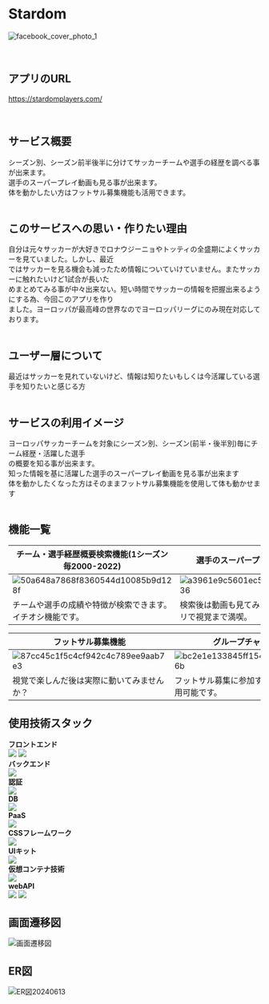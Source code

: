 # Stardom<br>
![facebook_cover_photo_1](https://github.com/user-attachments/assets/8f529070-7cc6-4961-b103-24e8effbd0f2)

<br />

## アプリのURL

https://stardomplayers.com/

<br />

## サービス概要<br>
シーズン別、シーズン前半後半に分けてサッカーチームや選手の経歴を調べる事が出来ます。<br>
選手のスーパープレイ動画も見る事が出来ます。<br>
体を動かしたい方はフットサル募集機能も活用できます。<br>
<br>
## このサービスへの思い・作りたい理由<br>
自分は元々サッカーが大好きでロナウジーニョやトッティの全盛期によくサッカーを見ていました。しかし、最近<br>
ではサッカーを見る機会も減ったため情報についていけていません。またサッカーに触れたいけど1試合が長いた<br>
めまとめてみる事が中々出来ない。短い時間でサッカーの情報を把握出来るようにする為、今回このアプリを作り<br>
ました。ヨーロッパが最高峰の世界なのでヨーロッパリーグにのみ現在対応しております。<br>
<br>
## ユーザー層について<br>
最近はサッカーを見れていないけど、情報は知りたいもしくは今活躍している選手を知りたいと感じる方<br>
<br>
## サービスの利用イメージ<br>
ヨーロッパサッカーチームを対象にシーズン別、シーズン(前半・後半別)毎にチーム経歴・活躍した選手<br>
の概要を知る事が出来ます。<br>知った情報を基に活躍した選手のスーパープレイ動画を見る事が出来ます<br>
体を動かしたくなった方はそのままフットサル募集機能を使用して体も動かせます<br>
<br>
## 機能一覧
| チーム・選手経歴概要検索機能(1シーズン毎2000-2022) | 選手のスーパープレイ動画検索機能 |
|-----|-----|
|![50a648a7868f8360544d10085b9d128f](https://github.com/user-attachments/assets/d939adc3-fa2e-4cca-a028-f9291af279ef)|![a3961e9c5601ec5570150af003110236](https://github.com/user-attachments/assets/8c583753-1758-4208-b914-d22c3b11fcfa)|
|チームや選手の成績や特徴が検索できます。イチオシ機能です。|検索後は動画も見てみませんか？一つのアプリで視覚まで満喫。|

| フットサル募集機能 | グループチャット機能 |
|-----|-----|
|![87cc45c1f5c4cf942c4c789ee9aab7e3](https://github.com/user-attachments/assets/f31855c1-1ebc-440f-b5d6-0313dce62ed5)|![bc2e1e133845ff1545998002f47c786b](https://github.com/user-attachments/assets/60439e33-add9-4d0c-8e2d-9e5ecf49d262)|
|視覚で楽しんだ後は実際に動いてみませんか？|フットサル募集に参加するとグルチャが使用可能です。|
## 使用技術スタック<br>
**フロントエンド**<br>
<img src="https://img.shields.io/badge/RubyonRails-red?style=flat&logo=rubyonrails">
<img src="https://img.shields.io/badge/-JavaScript-276DC3.svg?logo=javascript&style=popout"><br>
**バックエンド**<br>
<img src="https://img.shields.io/badge/RubyonRails-red?style=flat&logo=rubyonrails"><br>
**認証**<br>
<img src="https://img.shields.io/badge/OAuth-gray?style=flat&logo=auth0"><br>
**DB**<br>
<img src="https://img.shields.io/badge/-PostgreSQL-336791.svg?logo=postgresql&style=flat"><br>
**PaaS**<br>
<img src="https://img.shields.io/badge/Render.com-gray?style=flat&logo=render"><br>
**CSSフレームワーク**<br>
<img src="https://img.shields.io/badge/tailwindCSS-gray?style=flat&logo=tailwindcss"><br>
**UIキット**<br>
<img src="https://img.shields.io/badge/daisyUI-gray?style=flat&logo=daisyui"><br>
**仮想コンテナ技術**<br>
<img src="https://img.shields.io/badge/-Docker-EEE.svg?logo=docker&style=flat"><br>
**webAPI**<br>
<img src="https://img.shields.io/badge/YoutubeDataAPI-gray?style=flat&logo=youtube&logoColor=%23e62117ff">
<img src="https://img.shields.io/badge/OpenAIAPI-gray?style=flat&logo=openai&logoColor=%2300B4D8"><br>

## 画面遷移図<br>
![画面遷移図](https://github.com/user-attachments/assets/82d8bc4a-43ef-4477-b076-2202c72a6871)
<br>
## ER図
![ER図20240613](https://github.com/user-attachments/assets/b235bafd-4ecd-49ae-93ff-3e78910a779e)





